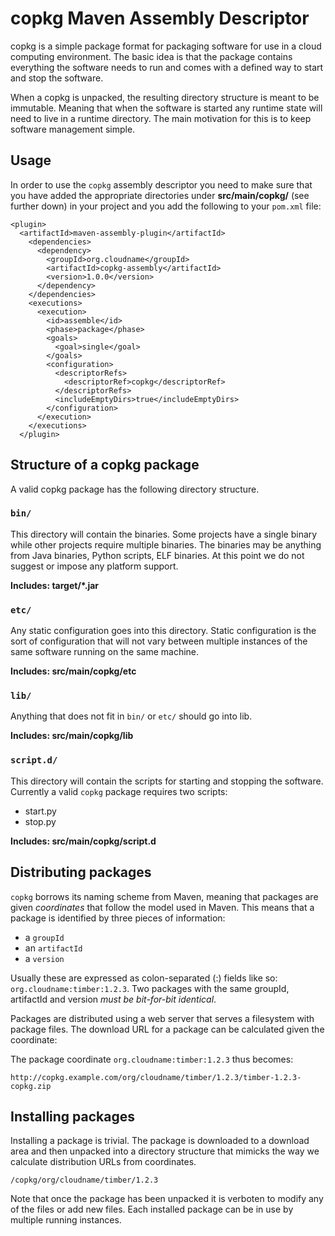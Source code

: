 # copkg Maven Assembly Descriptor 

copkg is a simple package format for packaging software for use in a
cloud computing environment.  The basic idea is that the package
contains everything the software needs to run and comes with a defined
way to start and stop the software.

When a copkg is unpacked, the resulting directory structure is meant
to be immutable.  Meaning that when the software is started any
runtime state will need to live in a runtime directory.  The main
motivation for this is to keep software management simple.

## Usage

In order to use the `copkg` assembly descriptor you need to make sure
that you have added the appropriate directories under
**src/main/copkg/** (see further down) in your project and you add the
following to your `pom.xml` file:

    <plugin>
      <artifactId>maven-assembly-plugin</artifactId>
        <dependencies>
          <dependency>
            <groupId>org.cloudname</groupId>
            <artifactId>copkg-assembly</artifactId>
            <version>1.0.0</version>
          </dependency>
        </dependencies>
        <executions>
          <execution>
            <id>assemble</id>
            <phase>package</phase>
            <goals>
              <goal>single</goal>
            </goals>
            <configuration>
              <descriptorRefs>
                <descriptorRef>copkg</descriptorRef>
              </descriptorRefs>
              <includeEmptyDirs>true</includeEmptyDirs>
            </configuration>
          </execution>
        </executions>
      </plugin>

## Structure of a copkg package

A valid copkg package has the following directory structure.

### `bin/`

This directory will contain the binaries.  Some projects have a single
binary while other projects require multiple binaries.  The binaries
may be anything from Java binaries, Python scripts, ELF binaries.  At
this point we do not suggest or impose any platform support.

**Includes: target/*.jar**

### `etc/`

Any static configuration goes into this directory.  Static
configuration is the sort of configuration that will not vary between
multiple instances of the same software running on the same machine.

**Includes: src/main/copkg/etc**

### `lib/`

Anything that does not fit in `bin/` or `etc/` should go into lib.

**Includes: src/main/copkg/lib**

### `script.d/`

This directory will contain the scripts for starting and stopping the
software.  Currently a valid `copkg` package requires two scripts:

* start.py
* stop.py

**Includes: src/main/copkg/script.d**

## Distributing packages

`copkg` borrows its naming scheme from Maven, meaning that packages
are given *coordinates* that follow the model used in Maven.  This
means that a package is identified by three pieces of information:

* a `groupId`
* an `artifactId`
* a `version`

Usually these are expressed as colon-separated (:) fields like so:
`org.cloudname:timber:1.2.3`.  Two packages with the same groupId,
artifactId and version _must be bit-for-bit identical_.

Packages are distributed using a web server that serves a filesystem
with package files.  The download URL for a package can be calculated
given the coordinate:

The package coordinate `org.cloudname:timber:1.2.3` thus becomes:

    http://copkg.example.com/org/cloudname/timber/1.2.3/timber-1.2.3-copkg.zip
	
## Installing packages

Installing a package is trivial.  The package is downloaded to a
download area and then unpacked into a directory structure that
mimicks the way we calculate distribution URLs from coordinates.

    /copkg/org/cloudname/timber/1.2.3
	
Note that once the package has been unpacked it is verboten to modify
any of the files or add new files.  Each installed package can be in
use by multiple running instances.
